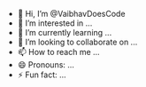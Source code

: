 - 👋 Hi, I’m @VaibhavDoesCode
- 👀 I’m interested in ...
- 🌱 I’m currently learning ...
- 💞️ I’m looking to collaborate on ...
- 📫 How to reach me ...
- 😄 Pronouns: ...
- ⚡ Fun fact: ...

<!---
VaibhavDoesCode/VaibhavDoesCode is a ✨ special ✨ repository because its `README.md` (this file) appears on your GitHub profile.
You can click the Preview link to take a look at your changes.
--->
